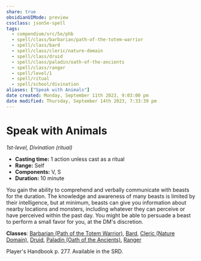 ```yaml
---
share: true
obsidianUIMode: preview
cssclass: json5e-spell
tags:
  - compendium/src/5e/phb
  - spell/class/barbarian/path-of-the-totem-warrior
  - spell/class/bard
  - spell/class/cleric/nature-domain
  - spell/class/druid
  - spell/class/paladin/oath-of-the-ancients
  - spell/class/ranger
  - spell/level/1
  - spell/ritual
  - spell/school/divination
aliases: ["Speak with Animals"]
date created: Monday, September 11th 2023, 9:03:00 pm
date modified: Thursday, September 14th 2023, 7:33:39 pm
---
```

# Speak with Animals

*1st-level, Divination (ritual)*  

- **Casting time:** 1 action unless cast as a ritual
- **Range:** Self
- **Components:** V, S
- **Duration:** 10 minute

You gain the ability to comprehend and verbally communicate with beasts for the duration. The knowledge and awareness of many beasts is limited by their intelligence, but at minimum, beasts can give you information about nearby locations and monsters, including whatever they can perceive or have perceived within the past day. You might be able to persuade a beast to perform a small favor for you, at the DM's discretion.

**Classes**: [Barbarian (Path of the Totem Warrior)](../classes/barbarian-path-of-the-totem-warrior.md#), [Bard](../classes/bard.md#), [Cleric (Nature Domain)](../classes/cleric-nature-domain.md#), [Druid](../classes/druid.md#), [Paladin (Oath of the Ancients)](../classes/paladin-oath-of-the-ancients.md#), [Ranger](../classes/ranger.md#)

Player's Handbook p. 277. Available in the SRD.